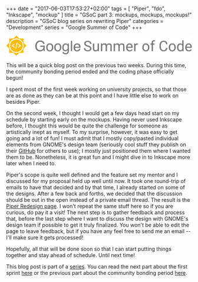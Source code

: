 +++
date = "2017-06-03T17:53:27+02:00"
tags = [ "Piper", "fdo", "Inkscape", "mockup" ]
title = "GSoC part 3: mockups, mockups, mockups!"
description = "GSoC blog series on rewriting Piper"
categories = "Development"
series = "Google Summer of Code"
+++

![GSoC logo horizontal](/img/blog/gsoc-part-1/GSoC-logo-horizontal.svg)

This will be a quick blog post on the previous two weeks. During this time, the
community bonding period ended and the coding phase officially begun!

I spent most of the first week working on university projects, so that those are
as done as they can be at this point and I have little else to work on besides
Piper.

On the second week, I thought I would get a few days head start on my schedule
by starting early on the mockups. Having never used Inkscape before, I thought
this would be quite the challenge for someone as artistically inept as myself.
To my surprise, however, it was easy to get going and a lot of fun! I must admit
that I mostly copy/pasted individual elements from GNOME's design team
(seriously cool stuff they publish on their [GitHub][gnome-design-team] for
others to use); I mostly just positioned them where I wanted them to be.
Nonetheless, it is great fun and I might dive in to Inkscape more later when I
need to.

Piper's scope is quite well defined and the feature set my mentor and I
discussed for my proposal held up well until now. It took one round-trip of
emails to have that decided and by that time, I already started on some of the
designs. After a few back and forths, we decided that the discussion should be
out in the open instead of a private email thread. The result is the [Piper
Redesign page][piper-redesign].  I won't repeat the same stuff here so if you
are curious, do pay it a visit! The next step is to gather feedback and process
that, before the last step where I want to discuss the design with GNOME's
design team if possible to get it truly finalized. You won't be able to edit the
page to leave feedback, but if you have any feel free to send me an email --
I'll make sure it gets processed!

Hopefully, all that will be done soon so that I can start putting things
together and stay ahead of schedule. Until next time!

[gnome-design-team]: https://github.com/gnome-design-team/gnome-mockups/
[piper-redesign]: https://github.com/libratbag/piper/wiki/Piper-Redesign

This blog post is part of a [series](/series/google-summer-of-code/). You can read the next part about the
first sprint [here](/blog/gsoc-part-4) or the previous part about the
community bonding period [here](/blog/gsoc-part-2).
